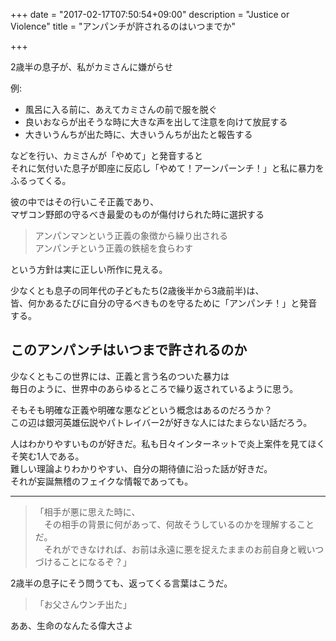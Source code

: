 +++
date = "2017-02-17T07:50:54+09:00"
description = "Justice or Violence"
title = "アンパンチが許されるのはいつまでか"

+++

2歳半の息子が、私がカミさんに嫌がらせ  

例:  
- 風呂に入る前に、あえてカミさんの前で服を脱ぐ  
- 良いおならが出そうな時に大きな声を出して注意を向けて放屁する  
- 大きいうんちが出た時に、大きいうんちが出たと報告する  
  
などを行い、カミさんが「やめて」と発音すると  
それに気付いた息子が即座に反応し「やめて！アーンパーンチ！」と私に暴力をふるってくる。  
  
彼の中ではその行いこそ正義であり、  
マザコン野郎の守るべき最愛のものが傷付けられた時に選択する  

> アンパンマンという正義の象徴から繰り出される  
> アンパンチという正義の鉄槌を食らわす

という方針は実に正しい所作に見える。  
  
少なくとも息子の同年代の子どもたち(2歳後半から3歳前半)は、  
皆、何かあるたびに自分の守るべきものを守るために「アンパンチ！」と発音する。  
  
  
## このアンパンチはいつまで許されるのか  
少なくともこの世界には、正義と言う名のついた暴力は  
毎日のように、世界中のあらゆるところで繰り返されているように思う。  
  
そもそも明確な正義や明確な悪などという概念はあるのだろうか？  
この辺は銀河英雄伝説やパトレイバー2が好きな人にはたまらない話だろう。  
  
人はわかりやすいものが好きだ。私も日々インターネットで炎上案件を見てほくそ笑む1人である。  
難しい理論よりわかりやすい、自分の期待値に沿った話が好きだ。  
それが妄誕無稽のフェイクな情報であっても。  
  
--- 
  
> 「相手が悪に思えた時に、  
> 　その相手の背景に何があって、何故そうしているのかを理解することだ。  
> 　それができなければ、お前は永遠に悪を捉えたままのお前自身と戦いつづけることになるぞ？」  
  
2歳半の息子にそう問うても、返ってくる言葉はこうだ。  

> 「お父さんウンチ出た」  
  
ああ、生命のなんたる偉大さよ
